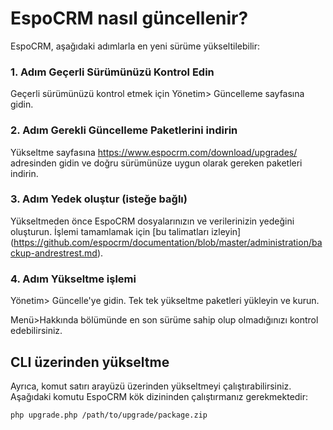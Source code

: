 # EspoCRM nasıl güncellenir?

EspoCRM, aşağıdaki adımlarla en yeni sürüme yükseltilebilir:

### 1. Adım Geçerli Sürümünüzü Kontrol Edin

Geçerli sürümünüzü kontrol etmek için Yönetim> Güncelleme sayfasına gidin.

### 2. Adım Gerekli Güncelleme Paketlerini indirin

Yükseltme sayfasına  https://www.espocrm.com/download/upgrades/ adresinden gidin ve doğru sürümünüze uygun olarak gereken paketleri indirin.

### 3. Adım Yedek oluştur (isteğe bağlı)

Yükseltmeden önce EspoCRM dosyalarınızın ve verilerinizin yedeğini oluşturun. İşlemi tamamlamak için [bu talimatları izleyin] (https://github.com/espocrm/documentation/blob/master/administration/backup-andrestrest.md).

### 4. Adım Yükseltme işlemi

Yönetim> Güncelle'ye gidin. Tek tek yükseltme paketleri yükleyin ve kurun.

Menü>Hakkında bölümünde en son sürüme sahip olup olmadığınızı kontrol edebilirsiniz.

## CLI üzerinden yükseltme

Ayrıca, komut satırı arayüzü üzerinden yükseltmeyi çalıştırabilirsiniz. Aşağıdaki komutu EspoCRM kök dizininden çalıştırmanız gerekmektedir:

```
php upgrade.php /path/to/upgrade/package.zip
```
